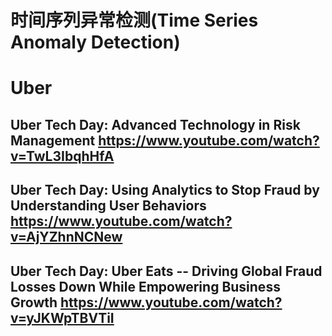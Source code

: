 # 时间序列异常检测(Time Series Anomaly Detection)

# Uber
## Uber Tech Day: Advanced Technology in Risk Management  https://www.youtube.com/watch?v=TwL3IbqhHfA
## Uber Tech Day: Using Analytics to Stop Fraud by Understanding User Behaviors https://www.youtube.com/watch?v=AjYZhnNCNew
## Uber Tech Day: Uber Eats -- Driving Global Fraud Losses Down While Empowering Business Growth https://www.youtube.com/watch?v=yJKWpTBVTiI
